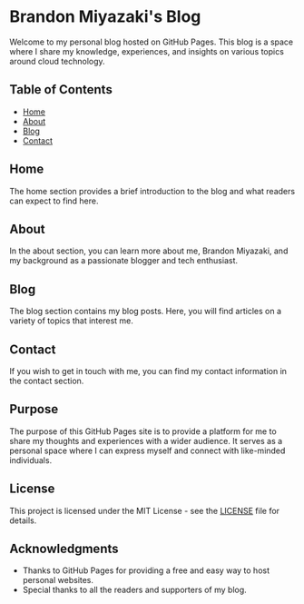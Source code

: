 # Brandon Miyazaki's Blog

Welcome to my personal blog hosted on GitHub Pages. This blog is a space where I share my knowledge, experiences, and insights on various topics around cloud technology.

## Table of Contents

- [Home](#home)
- [About](#about)
- [Blog](#blog)
- [Contact](#contact)

## Home

The home section provides a brief introduction to the blog and what readers can expect to find here.

## About

In the about section, you can learn more about me, Brandon Miyazaki, and my background as a passionate blogger and tech enthusiast.

## Blog

The blog section contains my blog posts. Here, you will find articles on a variety of topics that interest me.

## Contact

If you wish to get in touch with me, you can find my contact information in the contact section.

## Purpose

The purpose of this GitHub Pages site is to provide a platform for me to share my thoughts and experiences with a wider audience. It serves as a personal space where I can express myself and connect with like-minded individuals.

## License

This project is licensed under the MIT License - see the [LICENSE](LICENSE) file for details.

## Acknowledgments

- Thanks to GitHub Pages for providing a free and easy way to host personal websites.
- Special thanks to all the readers and supporters of my blog.